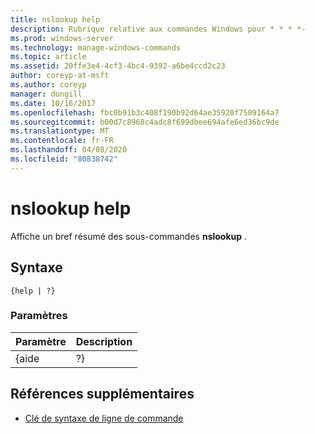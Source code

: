 ```yaml
---
title: nslookup help
description: Rubrique relative aux commandes Windows pour * * * *-
ms.prod: windows-server
ms.technology: manage-windows-commands
ms.topic: article
ms.assetid: 20ffe3e4-4cf3-4bc4-9392-a6be4ccd2c23
author: coreyp-at-msft
ms.author: coreyp
manager: dongill
ms.date: 10/16/2017
ms.openlocfilehash: fbc0b91b3c408f190b92d64ae35920f7509164a7
ms.sourcegitcommit: b00d7c8968c4adc8f699dbee694afe6ed36bc9de
ms.translationtype: MT
ms.contentlocale: fr-FR
ms.lasthandoff: 04/08/2020
ms.locfileid: "80838742"
---
```

# <a name="nslookup-help"></a>nslookup help



Affiche un bref résumé des sous-commandes **nslookup** .

## <a name="syntax"></a>Syntaxe

```
{help | ?}
```

### <a name="parameters"></a>Paramètres

| Paramètre | Description |
|-----------|-------------|
|   {aide   |     ?}      |

## <a name="additional-references"></a>Références supplémentaires

- [Clé de syntaxe de ligne de commande](command-line-syntax-key.md)